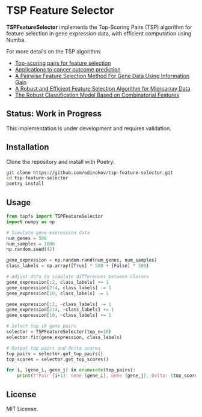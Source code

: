 # TSP Feature Selector

**TSPFeatureSelector** implements the Top-Scoring Pairs (TSP) algorithm for feature selection in gene expression data, with efficient computation using Numba.

For more details on the TSP algorithm:
- [Top-scoring pairs for feature selection](https://bmcbioinformatics.biomedcentral.com/articles/10.1186/1471-2105-12-375)
- [Applications to cancer outcome prediction](https://academic.oup.com/bioinformatics/article/21/20/3896/203010)
- [A Pairwise Feature Selection Method For Gene Data Using Information Gain](https://egrove.olemiss.edu/etd/943/)
- [A Robust and Efficient Feature Selection Algorithm for Microarray Data](https://onlinelibrary.wiley.com/doi/10.1002/minf.201600099)
- [The Robust Classification Model Based on Combinatorial Features](https://ieeexplore.ieee.org/document/8126830/)

## Status: Work in Progress

This implementation is under development and requires validation.

## Installation

Clone the repository and install with Poetry:

```bash
git clone https://github.com/odinokov/tsp-feature-selector.git
cd tsp-feature-selector
poetry install
```

## Usage

```python
from tspfs import TSPFeatureSelector
import numpy as np

# Simulate gene expression data
num_genes = 500
num_samples = 1000
np.random.seed(42)

gene_expression = np.random.rand(num_genes, num_samples)
class_labels = np.array([True] * 500 + [False] * 500)

# Adjust data to simulate differences between classes
gene_expression[:2, class_labels] += 1
gene_expression[2:4, class_labels] -= 1
gene_expression[10, class_labels] -= 1

gene_expression[:2, ~class_labels] -= 1
gene_expression[2:4, ~class_labels] += 1
gene_expression[10, ~class_labels] += 1

# Select top 10 gene pairs
selector = TSPFeatureSelector(top_n=10)
selector.fit(gene_expression, class_labels)

# Output top pairs and delta scores
top_pairs = selector.get_top_pairs()
top_scores = selector.get_top_scores()

for i, (gene_i, gene_j) in enumerate(top_pairs):
    print(f"Pair {i+1}: Gene {gene_i}, Gene {gene_j}, Delta: {top_scores[i]:.2f}")
```

## License

MIT License.
